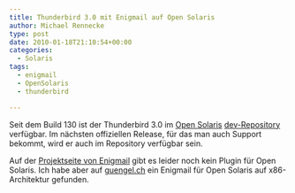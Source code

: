 ```yaml
---
title: Thunderbird 3.0 mit Enigmail auf Open Solaris
author: Michael Rennecke
type: post
date: 2010-01-18T21:10:54+00:00
categories:
  - Solaris
tags:
  - enigmail
  - OpenSolaris
  - thunderbird

---
```

Seit dem Build 130 ist der Thunderbird 3.0 im [Open Solaris][1] [dev-Repository][2] verf&uuml;gbar. Im n&auml;chsten offiziellen Release, f&uuml;r das man auch Support bekommt, wird er auch im Repository verf&uuml;gbar sein. 
  
Auf der [Projektseite von Enigmail][3] gibt es leider noch kein Plugin f&uuml;r Open Solaris. Ich habe aber auf [guengel.ch][4] ein Enigmail f&uuml;r Open Solaris auf x86-Architektur gefunden.

 [1]: http://www.opensolaris.com/
 [2]: http://pkg.opensolaris.org/dev/
 [3]: http://enigmail.mozdev.org/home/index.php
 [4]: http://www.guengel.ch/